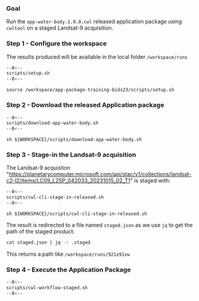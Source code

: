 ### Goal

Run the `app-water-body.1.0.0.cwl` released application package using `cwltool` on a staged Landsat-9 acquisition.

### Step 1 - Configure the workspace

The results produced will be available in the local folder `/workspace/runs`

```bash linenums="1" hl_lines="2-4" title="terminal"
--8<--
scripts/setup.sh
--8<--
```

```
source /workspace/app-package-training-bids23/scripts/setup.sh
```

### Step 2 - Download the released Application package

```bash linenums="1" hl_lines="5" title="scripts/download-app-water-body.sh"
--8<--
scripts/download-app-water-body.sh
--8<--
```

```
sh ${WORKSPACE}/scripts/download-app-water-body.sh
```


### Step 3 - Stage-in the Landsat-9 acquisition

The Landsat-9 acquistion "https://planetarycomputer.microsoft.com/api/stac/v1/collections/landsat-c2-l2/items/LC09_L2SP_042033_20231015_02_T1" is staged with: 

```bash linenums="1" hl_lines="8"
--8<--
scripts/cwl-cli-stage-in-released.sh
--8<--
```

```
sh ${WORKSPACE}/scripts/cwl-cli-stage-in-released.sh
```

The result is redirected to a file named `staged.json` as we use `jq` to get the path of the staged product:

```bash title="terminal"
cat staged.json | jq -r .staged
```

This returns a path like `/workspace/runs/921x91vw`

### Step 4 - Execute the Application Package

```bash linenums="1" hl_lines="5"
--8<--
scripts/cwl-workflow-staged.sh
--8<--
```